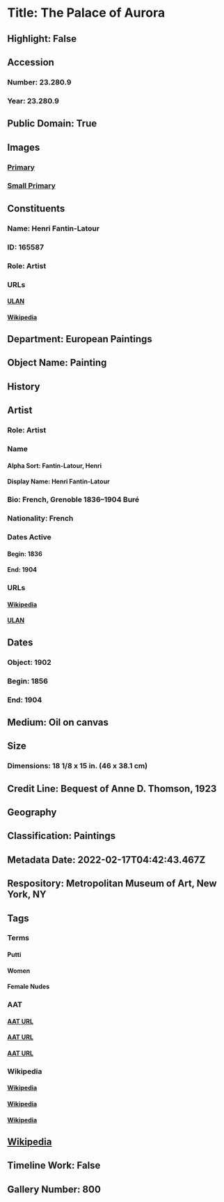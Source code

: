# Title: The Palace of Aurora
## Highlight: False
## Accession
### Number: 23.280.9
### Year: 23.280.9
## Public Domain: True
## Images
### [Primary](https://images.metmuseum.org/CRDImages/ep/original/DP-2943.001.jpg)
### [Small Primary](https://images.metmuseum.org/CRDImages/ep/web-large/DP-2943.001.jpg)
## Constituents
### Name: Henri Fantin-Latour
### ID: 165587
### Role: Artist
### URLs
#### [ULAN](http://vocab.getty.edu/page/ulan/500025754)
#### [Wikipedia](https://www.wikidata.org/wiki/Q310715)
## Department: European Paintings
## Object Name: Painting
## History
## Artist
### Role: Artist
### Name
#### Alpha Sort: Fantin-Latour, Henri
#### Display Name: Henri Fantin-Latour
### Bio: French, Grenoble 1836–1904 Buré
### Nationality: French
### Dates Active
#### Begin: 1836
#### End: 1904
### URLs
#### [Wikipedia](https://www.wikidata.org/wiki/Q310715)
#### [ULAN](http://vocab.getty.edu/page/ulan/500025754)
## Dates
### Object: 1902
### Begin: 1856
### End: 1904
## Medium: Oil on canvas
## Size
### Dimensions: 18 1/8 x 15 in. (46 x 38.1 cm)
## Credit Line: Bequest of Anne D. Thomson, 1923
## Geography
## Classification: Paintings
## Metadata Date: 2022-02-17T04:42:43.467Z
## Respository: Metropolitan Museum of Art, New York, NY
## Tags
### Terms
#### Putti
#### Women
#### Female Nudes
### AAT
#### [AAT URL](http://vocab.getty.edu/page/aat/300250465)
#### [AAT URL](http://vocab.getty.edu/page/aat/300025943)
#### [AAT URL](http://vocab.getty.edu/page/aat/300189568)
### Wikipedia
#### [Wikipedia]()
#### [Wikipedia]()
#### [Wikipedia]()
## [Wikipedia](https://www.wikidata.org/wiki/Q19912846)
## Timeline Work: False
## Gallery Number: 800